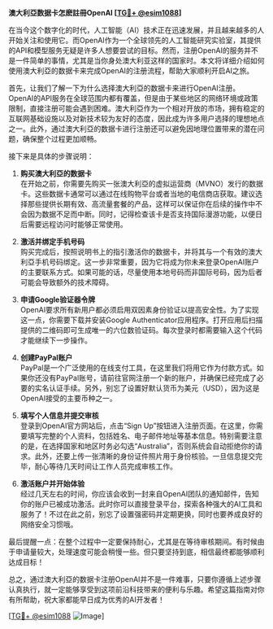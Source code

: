 **澳大利亞数据卡怎麽註冊OpenAI [[TG💪+ @esim1088](https://t.me/s/esim1088)]**

在当今这个数字化的时代，人工智能（AI）技术正在迅速发展，并且越来越多的人开始关注和使用它。而OpenAI作为一个全球领先的人工智能研究实验室，其提供的API和模型服务无疑是许多人想要尝试的目标。然而，注册OpenAI的服务并不是一件简单的事情，尤其是当你身处澳大利亚这样的国家时。本文将详细介绍如何使用澳大利亞的数据卡来完成OpenAI的注册流程，帮助大家顺利开启AI之旅。

首先，让我们了解一下为什么选择澳大利亞的数据卡来进行OpenAI注册。OpenAI的API服务在全球范围内都有覆盖，但是由于某些地区的网络环境或政策限制，直接注册可能会遇到困难。澳大利亞作为一个相对开放的市场，拥有稳定的互联网基础设施以及对新技术较为友好的态度，因此成为许多用户选择的理想地点之一。此外，通过澳大利亞的数据卡进行注册还可以避免因地理位置带来的潜在问题，确保整个过程更加顺畅。

接下来是具体的步骤说明：

1. **购买澳大利亞的数据卡**  
   在开始之前，你需要先购买一张澳大利亞的虚拟运营商（MVNO）发行的数据卡。这些数据卡通常可以通过在线购物平台或者当地的电信商店获取。建议选择那些提供长期有效、高流量套餐的产品，这样可以保证你在后续的操作中不会因为数据不足而中断。同时，记得检查该卡是否支持国际漫游功能，以便日后需要远程访问时能够正常使用。

2. **激活并绑定手机号码**  
   购买完成后，按照说明书上的指引激活你的数据卡，并将其与一个有效的澳大利亞手机号码绑定。这一步非常重要，因为它将成为你未来登录OpenAI账户的主要联系方式。如果可能的话，尽量使用本地号码而非国际号码，因为后者可能会导致额外的技术障碍。

3. **申请Google验证器令牌**  
   OpenAI要求所有新用户都必须启用双因素身份验证以提高安全性。为了实现这一点，你需要下载并安装Google Authenticator应用程序。打开应用后扫描提供的二维码即可生成唯一的六位数验证码。每次登录时都需要输入这个代码才能继续下一步操作。

4. **创建PayPal账户**  
   PayPal是一个广泛使用的在线支付工具，在这里我们将用它作为付款方式。如果你还没有PayPal账号，请前往官网注册一个新的账户，并确保已经完成了必要的实名认证手续。另外，别忘了设置好默认货币为美元（USD），因为这是OpenAI接受的主要币种之一。

5. **填写个人信息并提交审核**  
   登录到OpenAI官方网站后，点击“Sign Up”按钮进入注册页面。在这里，你需要填写完整的个人资料，包括姓名、电子邮件地址等基本信息。特别需要注意的是，在选择国家和地区时务必勾选“Australia”，否则系统会自动拒绝你的请求。此外，还要上传一张清晰的身份证件照片用于身份核验。一旦信息提交完毕，耐心等待几天时间让工作人员完成审核工作。

6. **激活账户并开始体验**  
   经过几天左右的时间，你应该会收到一封来自OpenAI团队的通知邮件，告知你的账户已被成功激活。此时你可以直接登录平台，探索各种强大的AI工具和服务了！不过在此之前，别忘了设置强密码并定期更换，同时也要养成良好的网络安全习惯哦。

最后提醒一点：在整个过程中一定要保持耐心，尤其是在等待审核期间。有时候由于申请量较大，处理速度可能会稍慢一些。但只要坚持到底，相信最终都能够顺利达成目标！

总之，通过澳大利亞的数据卡注册OpenAI并不是一件难事，只要你遵循上述步骤认真执行，就一定能够享受到这项前沿科技带来的便利与乐趣。希望这篇指南对你有所帮助，祝大家都能早日成为优秀的AI开发者！

[[TG💪+ @esim1088](https://t.me/s/esim1088) ![Image](https://i.postimg.cc/4NQfJmqS/Snipaste-2025-05-13-00-14-12.png)]